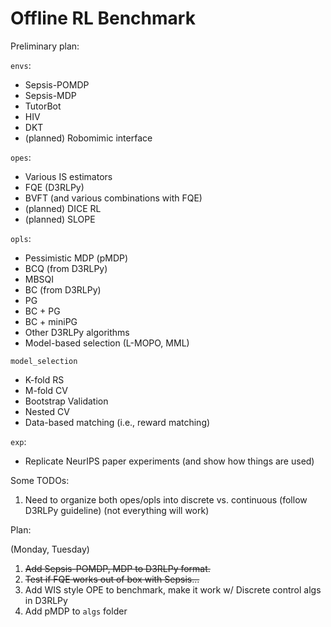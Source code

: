 # Offline RL Benchmark

Preliminary plan:

`envs`:
- Sepsis-POMDP
- Sepsis-MDP
- TutorBot
- HIV
- DKT
- (planned) Robomimic interface

`opes`:
- Various IS estimators
- FQE (D3RLPy)
- BVFT (and various combinations with  FQE)
- (planned) DICE RL
- (planned) SLOPE

`opls`:
- Pessimistic MDP (pMDP)
- BCQ (from D3RLPy)
- MBSQI
- BC (from D3RLPy)
- PG
- BC + PG
- BC + miniPG
- Other D3RLPy algorithms
- Model-based selection (L-MOPO, MML)

`model_selection`
- K-fold RS
- M-fold CV
- Bootstrap Validation
- Nested CV
- Data-based matching (i.e., reward matching)

`exp`:
- Replicate NeurIPS paper experiments (and show how things are used)

Some TODOs:
1. Need to organize both opes/opls into discrete vs. continuous (follow D3RLPy guideline) (not everything will work)

Plan:

(Monday, Tuesday)
1. ~~Add Sepsis-POMDP, MDP to D3RLPy format.~~
2. ~~Test if FQE works out of box with Sepsis...~~
3. Add WIS style OPE to benchmark, make it work w/ Discrete control algs in D3RLPy
4. Add pMDP to `algs` folder